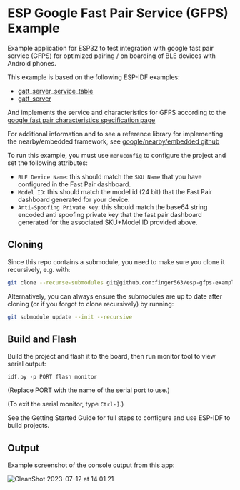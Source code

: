 # ESP Google Fast Pair Service (GFPS) Example

Example application for ESP32 to test integration with google fast pair service
(GFPS) for optimized pairing / on boarding of BLE devices with Android phones. 

This example is based on the following ESP-IDF examples:

- [gatt_server_service_table](https://github.com/espressif/esp-idf/tree/d2471b11e78fb0af612dfa045255ac7fe497bea8/examples/bluetooth/bluedroid/ble/gatt_server_service_table)
- [gatt_server](https://github.com/espressif/esp-idf/tree/d2471b11e7/examples/bluetooth/bluedroid/ble/gatt_server)

And implements the service and characteristics for GFPS according to the [google
fast pair characteristics specification
page](https://developers.google.com/nearby/fast-pair/specifications/characteristics)

For additional information and to see a reference library for implementing the
nearby/embedded framework, see [google/nearby/embedded
github](https://github.com/google/nearby/tree/main/embedded)

To run this example, you must use `menuconfig` to configure the project and set
the following attributes:

- `BLE Device Name`: this should match the `SKU Name` that you have configured
  in the Fast Pair dashboard.
- `Model ID`: this should match the model id (24 bit) that the Fast Pair
  dashboard generated for your device.
- `Anti-Spoofing Private Key`: this should match the base64 string encoded anti
  spoofing private key that the fast pair dashboard generated for the associated
  SKU+Model ID provided above.

## Cloning

Since this repo contains a submodule, you need to make sure you clone it
recursively, e.g. with:

``` sh
git clone --recurse-submodules git@github.com:finger563/esp-gfps-example
```

Alternatively, you can always ensure the submodules are up to date after cloning
(or if you forgot to clone recursively) by running:

``` sh
git submodule update --init --recursive
```

## Build and Flash

Build the project and flash it to the board, then run monitor tool to view serial output:

```
idf.py -p PORT flash monitor
```

(Replace PORT with the name of the serial port to use.)

(To exit the serial monitor, type ``Ctrl-]``.)

See the Getting Started Guide for full steps to configure and use ESP-IDF to build projects.

## Output

Example screenshot of the console output from this app:

![CleanShot 2023-07-12 at 14 01 21](https://github.com/esp-cpp/template/assets/213467/7f8abeae-121b-4679-86d8-7214a76f1b75)
